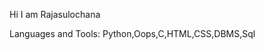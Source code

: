 Hi I am Rajasulochana 



Languages and Tools:
Python,Oops,C,HTML,CSS,DBMS,Sql

<!---
sulochana-4/sulochana-4 is a ✨ special ✨ repository because its `README.md` (this file) appears on your GitHub profile.
You can click the Preview link to take a look at your changes.
--->
